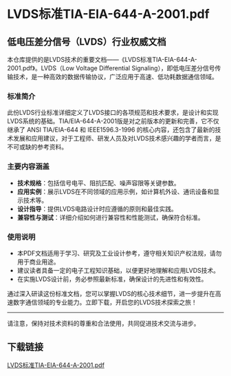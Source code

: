 # LVDS标准TIA-EIA-644-A-2001.pdf

## 低电压差分信号（LVDS）行业权威文档

本仓库提供的是LVDS技术的重要文档——《LVDS标准TIA-EIA-644-A-2001.pdf》。LVDS（Low Voltage Differential Signaling），即低电压差分信号传输技术，是一种高效的数据传输协议，广泛应用于高速、低功耗数据通信领域。

### 标准简介

此份LVDS行业标准详细定义了LVDS接口的各项规范和技术要求，是设计和实现LVDS系统的基础。TIA/EIA-644-A-2001版是对之前版本的更新和完善，它不仅继承了 ANSI TIA/EIA-644 和 IEEE1596.3-1996 的核心内容，还包含了最新的技术发展和应用建议，对于工程师、研发人员及对LVDS技术感兴趣的学者而言，是不可或缺的参考资料。

### 主要内容涵盖

- **技术规格**：包括信号电平、阻抗匹配、噪声容限等关键参数。
- **应用实例**：展示LVDS在不同领域的应用示例，如计算机外设、通讯设备和显示技术等。
- **设计指导**：提供LVDS电路设计时应遵循的原则和最佳实践。
- **兼容性与测试**：详细介绍如何进行兼容性和性能测试，确保符合标准。

### 使用说明

- 本PDF文档适用于学习、研究及工业设计参考，遵守相关知识产权法规，请勿用于商业用途。
- 建议读者具备一定的电子工程知识基础，以便更好地理解和应用LVDS技术。
- 在实施LVDS设计前，务必参照最新标准，确保设计的先进性和有效性。

通过深入研读这份标准文档，您可以掌握LVDS的核心技术细节，进一步提升在高速数字通信领域的专业能力。立即下载，开启您的LVDS技术探索之旅！

---

请注意，保持对技术资料的尊重和合法使用，共同促进技术交流与进步。

## 下载链接

[LVDS标准TIA-EIA-644-A-2001.pdf](https://pan.quark.cn/s/6e8d9ecf2ba8)